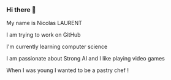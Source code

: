 ### Hi there 👋

<!--
**Nicolas-Sarkozy/Nicolas-Sarkozy** is a ✨ _special_ ✨ repository because its `README.md` (this file) appears on your GitHub profile.

Here are some ideas to get you started:

- 🔭 I’m currently working on GitHub
- 🌱 I’m currently learning computer science
- 👯 I’m looking to collaborate on GitHub
- 🤔 I’m looking for help with AI
- 💬 Ask me about anything you want to know about me
- 📫 How to reach me: 
- ✨ What are my hobbies: I am passionate about Strong AI and I like playing video games
- 😄 Pronouns: I'm a He
- ⚡ Fun fact: When I was young I wanted to be a pastry chef !
-->
My name is Nicolas LAURENT


I am trying to work on GitHub

I'm currently learning computer science

I am passionate about Strong AI and I like playing video games

When I was young I wanted to be a pastry chef !
